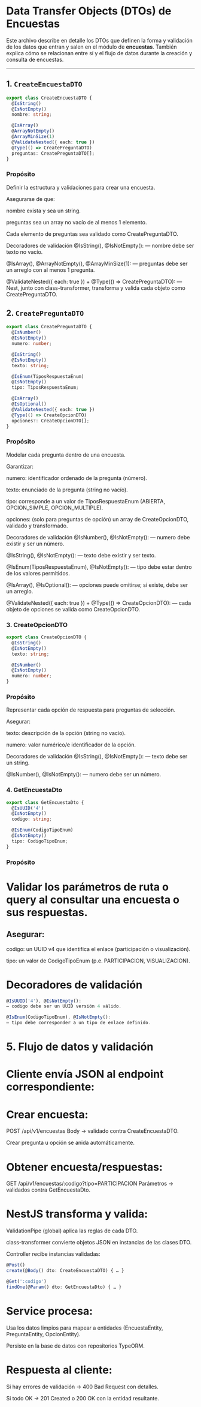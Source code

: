 # Data Transfer Objects (DTOs) de Encuestas

Este archivo describe en detalle los DTOs que definen la forma y validación de los datos que entran y salen en el módulo de **encuestas**. También explica cómo se relacionan entre sí y el flujo de datos durante la creación y consulta de encuestas.

---

## 1. `CreateEncuestaDTO`

```ts
export class CreateEncuestaDTO {
  @IsString()
  @IsNotEmpty()
  nombre: string;

  @IsArray()
  @ArrayNotEmpty()
  @ArrayMinSize(1)
  @ValidateNested({ each: true })
  @Type(() => CreatePreguntaDTO)
  preguntas: CreatePreguntaDTO[];
}
```

### Propósito

Definir la estructura y validaciones para crear una encuesta.

Asegurarse de que:

nombre exista y sea un string.

preguntas sea un array no vacío de al menos 1 elemento.

Cada elemento de preguntas sea validado como CreatePreguntaDTO.

Decoradores de validación
@IsString(), @IsNotEmpty():
— nombre debe ser texto no vacío.

@IsArray(), @ArrayNotEmpty(), @ArrayMinSize(1):
— preguntas debe ser un arreglo con al menos 1 pregunta.

@ValidateNested({ each: true }) + @Type(() => CreatePreguntaDTO):
— Nest, junto con class-transformer, transforma y valida cada objeto como CreatePreguntaDTO.

## 2. `CreatePreguntaDTO`

```ts
export class CreatePreguntaDTO {
  @IsNumber()
  @IsNotEmpty()
  numero: number;

  @IsString()
  @IsNotEmpty()
  texto: string;

  @IsEnum(TiposRespuestaEnum)
  @IsNotEmpty()
  tipo: TiposRespuestaEnum;

  @IsArray()
  @IsOptional()
  @ValidateNested({ each: true })
  @Type(() => CreateOpcionDTO)
  opciones?: CreateOpcionDTO[];
}
```

### Propósito

Modelar cada pregunta dentro de una encuesta.

Garantizar:

numero: identificador ordenado de la pregunta (número).

texto: enunciado de la pregunta (string no vacío).

tipo: corresponde a un valor de TiposRespuestaEnum (ABIERTA, OPCION_SIMPLE, OPCION_MULTIPLE).

opciones: (solo para preguntas de opción) un array de CreateOpcionDTO, validado y transformado.

Decoradores de validación
@IsNumber(), @IsNotEmpty():
— numero debe existir y ser un número.

@IsString(), @IsNotEmpty():
— texto debe existir y ser texto.

@IsEnum(TiposRespuestaEnum), @IsNotEmpty():
— tipo debe estar dentro de los valores permitidos.

@IsArray(), @IsOptional():
— opciones puede omitirse; si existe, debe ser un arreglo.

@ValidateNested({ each: true }) + @Type(() => CreateOpcionDTO):
— cada objeto de opciones se valida como CreateOpcionDTO.

### 3. CreateOpcionDTO

```ts
export class CreateOpcionDTO {
  @IsString()
  @IsNotEmpty()
  texto: string;

  @IsNumber()
  @IsNotEmpty()
  numero: number;
}
```

### Propósito

Representar cada opción de respuesta para preguntas de selección.

Asegurar:

texto: descripción de la opción (string no vacío).

numero: valor numérico/e identificador de la opción.

Decoradores de validación
@IsString(), @IsNotEmpty():
— texto debe ser un string.

@IsNumber(), @IsNotEmpty():
— numero debe ser un número.

### 4. GetEncuestaDto

```ts
export class GetEncuestaDto {
  @IsUUID('4')
  @IsNotEmpty()
  codigo: string;

  @IsEnum(CodigoTipoEnum)
  @IsNotEmpty()
  tipo: CodigoTipoEnum;
}
```

### Propósito

# Validar los parámetros de ruta o query al consultar una encuesta o sus respuestas.

## Asegurar:

codigo: un UUID v4 que identifica el enlace (participación o visualización).

tipo: un valor de CodigoTipoEnum (p.e. PARTICIPACION, VISUALIZACION).

# Decoradores de validación

```ts
@IsUUID('4'), @IsNotEmpty():
— codigo debe ser un UUID versión 4 válido.

@IsEnum(CodigoTipoEnum), @IsNotEmpty():
— tipo debe corresponder a un tipo de enlace definido.
```

# 5. Flujo de datos y validación

# Cliente envía JSON al endpoint correspondiente:

# Crear encuesta:

POST /api/v1/encuestas
Body → validado contra CreateEncuestaDTO.

Crear pregunta u opción se anida automáticamente.

# Obtener encuesta/respuestas:

GET /api/v1/encuestas/:codigo?tipo=PARTICIPACION
Parámetros → validados contra GetEncuestaDto.

# NestJS transforma y valida:

ValidationPipe (global) aplica las reglas de cada DTO.

class-transformer convierte objetos JSON en instancias de las clases DTO.

Controller recibe instancias validadas:

```ts
@Post()
create(@Body() dto: CreateEncuestaDTO) { … }

@Get(':codigo')
findOne(@Param() dto: GetEncuestaDto) { … }
```

# Service procesa:

Usa los datos limpios para mapear a entidades (EncuestaEntity, PreguntaEntity, OpcionEntity).

Persiste en la base de datos con repositorios TypeORM.

# Respuesta al cliente:

Si hay errores de validación → 400 Bad Request con detalles.

Si todo OK → 201 Created o 200 OK con la entidad resultante.
